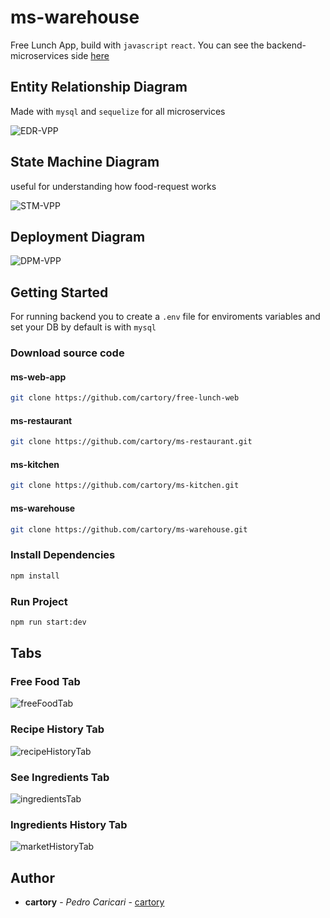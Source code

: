 # ms-warehouse

Free Lunch App, build with `javascript` `react`. You can see the backend-microservices side [here](https://github.com/cartory/antique-bidding-back.git)

## Entity Relationship Diagram

Made with `mysql` and `sequelize` for all microservices

![EDR-VPP](https://cdn.discordapp.com/attachments/810375634042748948/983735286141960292/Screen_Shot_2022-06-07_at_10.12.38.png)

## State Machine Diagram

useful for understanding how food-request works

![STM-VPP](https://media.discordapp.net/attachments/810375634042748948/983737358199443536/Screen_Shot_2022-06-07_at_10.20.48.png?width=424&height=624)

## Deployment Diagram

![DPM-VPP](https://media.discordapp.net/attachments/810375634042748948/983747311257649242/Screen_Shot_2022-06-07_at_11.00.29.png?width=958&height=625)

## Getting Started

For running backend you to create a `.env` file for enviroments variables and set your DB
by default is with `mysql`

### Download source code

#### ms-web-app

```bash
git clone https://github.com/cartory/free-lunch-web
```

#### ms-restaurant

```bash
git clone https://github.com/cartory/ms-restaurant.git
```

#### ms-kitchen

```bash
git clone https://github.com/cartory/ms-kitchen.git
```

#### ms-warehouse

```bash
git clone https://github.com/cartory/ms-warehouse.git
```

### Install Dependencies

```bash
npm install
```

### Run Project

```bash
npm run start:dev
```

## Tabs

### Free Food Tab

![freeFoodTab](https://media.discordapp.net/attachments/810375634042748948/983775997876895754/Screen_Shot_2022-06-07_at_12.54.22.png?width=961&height=625)

### Recipe History Tab

![recipeHistoryTab](https://media.discordapp.net/attachments/810375634042748948/983778791857979392/Screen_Shot_2022-06-07_at_13.05.29.png?width=961&height=625)

### See Ingredients Tab

![ingredientsTab](https://media.discordapp.net/attachments/810375634042748948/983779081034301480/Screen_Shot_2022-06-07_at_13.06.42.png?width=961&height=625)

### Ingredients History Tab

![marketHistoryTab](https://cdn.discordapp.com/attachments/810375634042748948/983779143491665991/Screen_Shot_2022-06-07_at_13.06.56.png)

## Author

-   **cartory** - _Pedro Caricari_ - [cartory](https://github.com/cartory)
